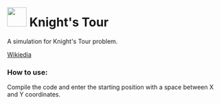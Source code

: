 # <img src="https://img1.pnghut.com/17/14/21/bMACv4V102/pawn-chess-knight-piece-black.jpg" height="45" width="45"></img> Knight's Tour
<p>A simulation for Knight's Tour problem.</p>
<a href="https://en.wikipedia.org/wiki/Knight%27s_tour"> Wikiedia </a> 

### How to use:
Compile the code and enter the starting position with a space between X and Y coordinates.
